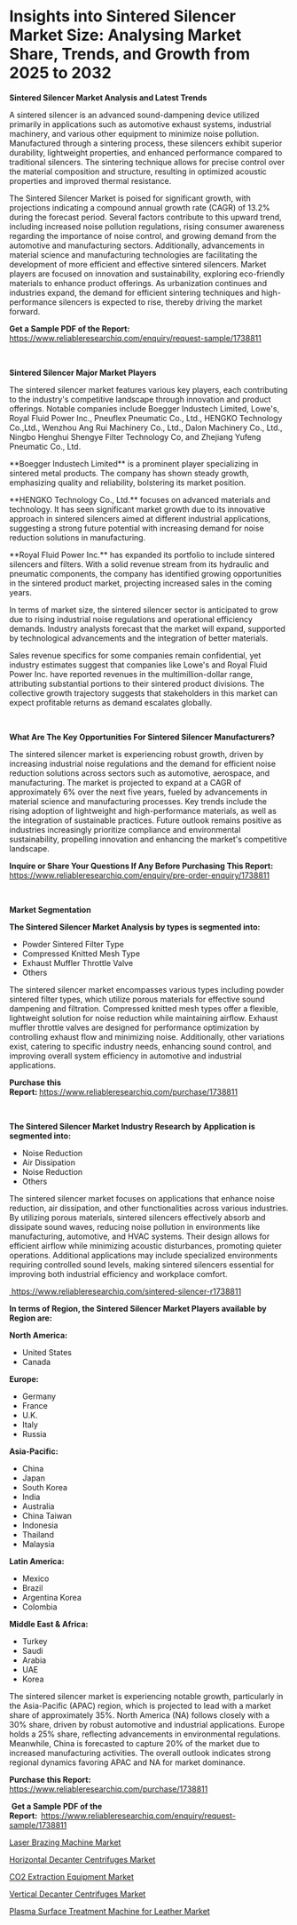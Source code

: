 <p><h1>Insights into Sintered Silencer Market Size: Analysing Market Share, Trends, and Growth from 2025 to 2032</h1></p><p><strong>Sintered Silencer Market Analysis and Latest Trends</strong></p>
<p><p>A sintered silencer is an advanced sound-dampening device utilized primarily in applications such as automotive exhaust systems, industrial machinery, and various other equipment to minimize noise pollution. Manufactured through a sintering process, these silencers exhibit superior durability, lightweight properties, and enhanced performance compared to traditional silencers. The sintering technique allows for precise control over the material composition and structure, resulting in optimized acoustic properties and improved thermal resistance.</p><p>The Sintered Silencer Market is poised for significant growth, with projections indicating a compound annual growth rate (CAGR) of 13.2% during the forecast period. Several factors contribute to this upward trend, including increased noise pollution regulations, rising consumer awareness regarding the importance of noise control, and growing demand from the automotive and manufacturing sectors. Additionally, advancements in material science and manufacturing technologies are facilitating the development of more efficient and effective sintered silencers. Market players are focused on innovation and sustainability, exploring eco-friendly materials to enhance product offerings. As urbanization continues and industries expand, the demand for efficient sintering techniques and high-performance silencers is expected to rise, thereby driving the market forward.</p></p>
<p><strong>Get a Sample PDF of the Report:&nbsp;</strong> <a href="https://www.reliableresearchiq.com/enquiry/request-sample/1738811?utm_campaign=1834&utm_medium=2&utm_source=Github&utm_content=ia&utm_term=11042025&utm_id=sintered-silencer">https://www.reliableresearchiq.com/enquiry/request-sample/1738811</a></p>
<p>&nbsp;</p>
<p><strong>Sintered Silencer Major Market Players</strong></p>
<p><p>The sintered silencer market features various key players, each contributing to the industry's competitive landscape through innovation and product offerings. Notable companies include Boegger Industech Limited, Lowe's, Royal Fluid Power Inc., Pneuflex Pneumatic Co., Ltd., HENGKO Technology Co.,Ltd., Wenzhou Ang Rui Machinery Co., Ltd., Dalon Machinery Co., Ltd., Ningbo Henghui Shengye Filter Technology Co, and Zhejiang Yufeng Pneumatic Co., Ltd.</p><p>**Boegger Industech Limited** is a prominent player specializing in sintered metal products. The company has shown steady growth, emphasizing quality and reliability, bolstering its market position.</p><p>**HENGKO Technology Co., Ltd.** focuses on advanced materials and technology. It has seen significant market growth due to its innovative approach in sintered silencers aimed at different industrial applications, suggesting a strong future potential with increasing demand for noise reduction solutions in manufacturing.</p><p>**Royal Fluid Power Inc.** has expanded its portfolio to include sintered silencers and filters. With a solid revenue stream from its hydraulic and pneumatic components, the company has identified growing opportunities in the sintered product market, projecting increased sales in the coming years.</p><p>In terms of market size, the sintered silencer sector is anticipated to grow due to rising industrial noise regulations and operational efficiency demands. Industry analysts forecast that the market will expand, supported by technological advancements and the integration of better materials.</p><p>Sales revenue specifics for some companies remain confidential, yet industry estimates suggest that companies like Lowe's and Royal Fluid Power Inc. have reported revenues in the multimillion-dollar range, attributing substantial portions to their sintered product divisions. The collective growth trajectory suggests that stakeholders in this market can expect profitable returns as demand escalates globally.</p></p>
<p>&nbsp;</p>
<p><strong>What Are The Key Opportunities For Sintered Silencer Manufacturers?</strong></p>
<p><p>The sintered silencer market is experiencing robust growth, driven by increasing industrial noise regulations and the demand for efficient noise reduction solutions across sectors such as automotive, aerospace, and manufacturing. The market is projected to expand at a CAGR of approximately 6% over the next five years, fueled by advancements in material science and manufacturing processes. Key trends include the rising adoption of lightweight and high-performance materials, as well as the integration of sustainable practices. Future outlook remains positive as industries increasingly prioritize compliance and environmental sustainability, propelling innovation and enhancing the market's competitive landscape.</p></p>
<p><strong>Inquire or Share Your Questions If Any Before Purchasing This Report:</strong> <a href="https://www.reliableresearchiq.com/enquiry/pre-order-enquiry/1738811?utm_campaign=1834&utm_medium=2&utm_source=Github&utm_content=ia&utm_term=11042025&utm_id=sintered-silencer">https://www.reliableresearchiq.com/enquiry/pre-order-enquiry/1738811</a></p>
<p>&nbsp;</p>
<p><strong>Market Segmentation</strong></p>
<p><strong>The Sintered Silencer Market Analysis by types is segmented into:</strong></p>
<p><ul><li>Powder Sintered Filter Type</li><li>Compressed Knitted Mesh Type</li><li>Exhaust Muffler Throttle Valve</li><li>Others</li></ul></p>
<p><p>The sintered silencer market encompasses various types including powder sintered filter types, which utilize porous materials for effective sound dampening and filtration. Compressed knitted mesh types offer a flexible, lightweight solution for noise reduction while maintaining airflow. Exhaust muffler throttle valves are designed for performance optimization by controlling exhaust flow and minimizing noise. Additionally, other variations exist, catering to specific industry needs, enhancing sound control, and improving overall system efficiency in automotive and industrial applications.</p></p>
<p><strong>Purchase this Report:&nbsp;</strong><a href="https://www.reliableresearchiq.com/purchase/1738811?utm_campaign=1834&utm_medium=2&utm_source=Github&utm_content=ia&utm_term=11042025&utm_id=sintered-silencer">https://www.reliableresearchiq.com/purchase/1738811</a></p>
<p>&nbsp;</p>
<p><strong>The Sintered Silencer Market Industry Research by Application is segmented into:</strong></p>
<p><ul><li>Noise Reduction</li><li>Air Dissipation</li><li>Noise Reduction</li><li>Others</li></ul></p>
<p><p>The sintered silencer market focuses on applications that enhance noise reduction, air dissipation, and other functionalities across various industries. By utilizing porous materials, sintered silencers effectively absorb and dissipate sound waves, reducing noise pollution in environments like manufacturing, automotive, and HVAC systems. Their design allows for efficient airflow while minimizing acoustic disturbances, promoting quieter operations. Additional applications may include specialized environments requiring controlled sound levels, making sintered silencers essential for improving both industrial efficiency and workplace comfort.</p></p>
<p><a href="https://www.reliableresearchiq.com/sintered-silencer-r1738811?utm_campaign=1834&utm_medium=2&utm_source=Github&utm_content=ia&utm_term=11042025&utm_id=sintered-silencer">&nbsp;https://www.reliableresearchiq.com/sintered-silencer-r1738811</a></p>
<p><strong>In terms of Region, the Sintered Silencer Market Players available by Region are:</strong></p>
<p>
    <p> <strong> North America: </strong>
        <ul>
            <li>United States</li>
            <li>Canada</li>
        </ul>
        </p> 
    <p> <strong> Europe: </strong>
        <ul>
            <li>Germany</li>
            <li>France</li>
            <li>U.K.</li>
            <li>Italy</li>
            <li>Russia</li>
        </ul>
        </p> 
    <p> <strong> Asia-Pacific: </strong>
        <ul>
            <li>China</li>
            <li>Japan</li>
            <li>South Korea</li>
            <li>India</li>
            <li>Australia</li>
            <li>China Taiwan</li>
            <li>Indonesia</li>
            <li>Thailand</li>
            <li>Malaysia</li>
        </ul>
        </p> 
    <p> <strong> Latin America: </strong>
        <ul>
            <li>Mexico</li>
            <li>Brazil</li>
            <li>Argentina Korea</li>
            <li>Colombia</li>
        </ul>
        </p> 
    <p> <strong> Middle East & Africa: </strong>
        <ul>
            <li>Turkey</li>
            <li>Saudi</li>
            <li>Arabia</li>
            <li>UAE</li>
            <li>Korea</li>
        </ul>
    </p>
    </p>
<p><p>The sintered silencer market is experiencing notable growth, particularly in the Asia-Pacific (APAC) region, which is projected to lead with a market share of approximately 35%. North America (NA) follows closely with a 30% share, driven by robust automotive and industrial applications. Europe holds a 25% share, reflecting advancements in environmental regulations. Meanwhile, China is forecasted to capture 20% of the market due to increased manufacturing activities. The overall outlook indicates strong regional dynamics favoring APAC and NA for market dominance.</p></p>
<p><strong>Purchase this Report: </strong><a href="https://www.reliableresearchiq.com/purchase/1738811?utm_campaign=1834&utm_medium=2&utm_source=Github&utm_content=ia&utm_term=11042025&utm_id=sintered-silencer">https://www.reliableresearchiq.com/purchase/1738811</a></p>
<p>&nbsp;<strong>Get a Sample PDF of the Report:&nbsp;&nbsp;</strong><a href="https://www.reliableresearchiq.com/enquiry/request-sample/1738811?utm_campaign=1834&utm_medium=2&utm_source=Github&utm_content=ia&utm_term=11042025&utm_id=sintered-silencer">https://www.reliableresearchiq.com/enquiry/request-sample/1738811</a></p>
<p><strong></strong></p>
<p><p><a href="https://github.com/ChiragRp1/Market-Research-Report-List-7/blob/main/laser-brazing-machine-market.md?utm_campaign=1834&utm_medium=2&utm_source=Github&utm_content=ia&utm_term=11042025&utm_id=sintered-silencer">Laser Brazing Machine Market</a></p><p><a href="https://github.com/triattwood9919/Market-Research-Report-List-1/blob/main/horizontal-decanter-centrifuges-market.md?utm_campaign=1834&utm_medium=2&utm_source=Github&utm_content=ia&utm_term=11042025&utm_id=sintered-silencer">Horizontal Decanter Centrifuges Market</a></p><p><a href="https://github.com/goickpache1m/Market-Research-Report-List-1/blob/main/co2-extraction-equipment-market.md?utm_campaign=1834&utm_medium=2&utm_source=Github&utm_content=ia&utm_term=11042025&utm_id=sintered-silencer">CO2 Extraction Equipment Market</a></p><p><a href="https://github.com/stillsfloria19981/Market-Research-Report-List-1/blob/main/vertical-decanter-centrifuges-market.md?utm_campaign=1834&utm_medium=2&utm_source=Github&utm_content=ia&utm_term=11042025&utm_id=sintered-silencer">Vertical Decanter Centrifuges Market</a></p><p><a href="https://github.com/gukenneth26571/Market-Research-Report-List-1/blob/main/plasma-surface-treatment-machine-for-leather-market.md?utm_campaign=1834&utm_medium=2&utm_source=Github&utm_content=ia&utm_term=11042025&utm_id=sintered-silencer">Plasma Surface Treatment Machine for Leather Market</a></p></p>